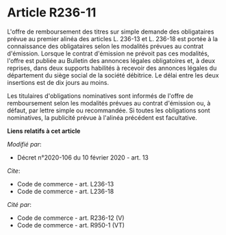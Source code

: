 # Article R236-11

L'offre de remboursement des titres sur simple demande des obligataires prévue au premier alinéa des articles L. 236-13 et L.
236-18 est portée à la connaissance des obligataires selon les modalités prévues au contrat d'émission. Lorsque le contrat
d'émission ne prévoit pas ces modalités, l'offre est publiée au Bulletin des annonces légales obligatoires et, à deux
reprises, dans deux supports habilités à recevoir des annonces légales du département du siège social de la société
débitrice. Le délai entre les deux insertions est de dix jours au moins.

Les titulaires d'obligations nominatives sont informés de l'offre de remboursement selon les modalités prévues au contrat
d'émission ou, à défaut, par lettre simple ou recommandée. Si toutes les obligations sont nominatives, la publicité prévue à
l'alinéa précédent est facultative.

**Liens relatifs à cet article**

_Modifié par_:

  - Décret n°2020-106 du 10 février 2020 - art. 13

_Cite_:

  - Code de commerce - art. L236-13
  - Code de commerce - art. L236-18

_Cité par_:

  - Code de commerce - art. R236-12 (V)
  - Code de commerce - art. R950-1 (VT)
